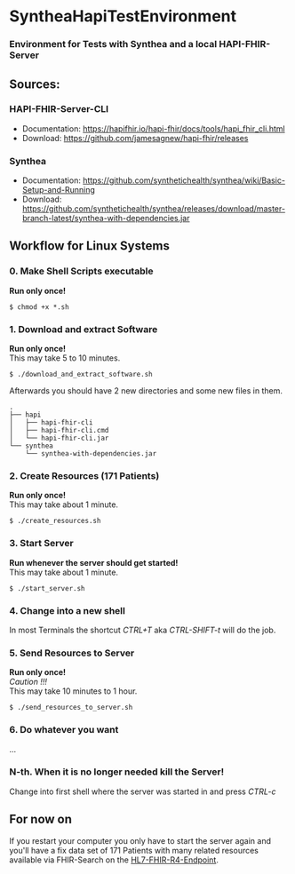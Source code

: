 # SyntheaHapiTestEnvironment
### Environment for Tests with Synthea and a local HAPI-FHIR-Server

## Sources:

### HAPI-FHIR-Server-CLI
  - Documentation: https://hapifhir.io/hapi-fhir/docs/tools/hapi_fhir_cli.html  
  - Download: https://github.com/jamesagnew/hapi-fhir/releases

### Synthea
  - Documentation: https://github.com/synthetichealth/synthea/wiki/Basic-Setup-and-Running  
  - Download: https://github.com/synthetichealth/synthea/releases/download/master-branch-latest/synthea-with-dependencies.jar


## Workflow for Linux Systems

### 0. Make Shell Scripts executable 
**Run only once!**
```
$ chmod +x *.sh
```

### 1. Download and extract Software
**Run only once!**  
This may take 5 to 10 minutes.
```
$ ./download_and_extract_software.sh
```
Afterwards you should have 2 new directories and some new files in them.    
```
.
├── hapi
│   ├── hapi-fhir-cli
│   ├── hapi-fhir-cli.cmd
│   └── hapi-fhir-cli.jar
└── synthea
    └── synthea-with-dependencies.jar
```

### 2. Create Resources (171 Patients)
**Run only once!**  
This may take about 1 minute.  
```
$ ./create_resources.sh
```

### 3. Start Server
**Run whenever the server should get started!**  
This may take about 1 minute.  
```
$ ./start_server.sh
```

### 4. Change into a new shell
In most Terminals the shortcut *CTRL+T* aka *CTRL-SHIFT-t* will do the job.

### 5. Send Resources to Server
**Run only once!**  
*Caution !!!*  
This may take 10 minutes to 1 hour.  
```
$ ./send_resources_to_server.sh
```

### 6. Do whatever you want
  
...  

### N-th. When it is no longer needed kill the Server!
Change into first shell where the server was started in and press *CTRL-c*


## For now on

If you restart your computer you only have to start the server again and
you'll have a fix data set of 171 Patients with many related resources available via
FHIR-Search on the [HL7-FHIR-R4-Endpoint](localhost:8080/baseR4).
